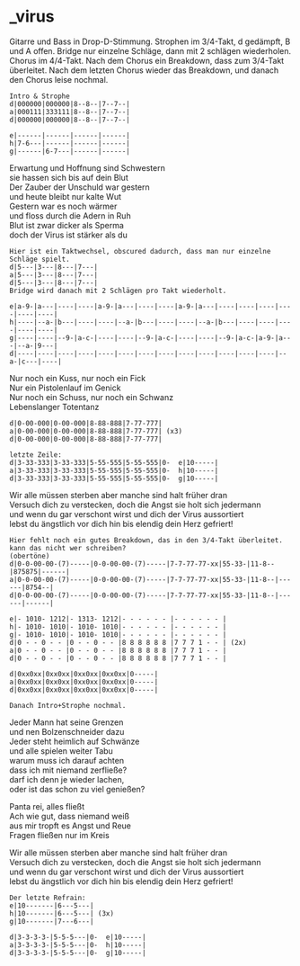 # _virus

Gitarre und Bass in Drop-D-Stimmung.
Strophen im 3/4-Takt, d gedämpft, B und A offen.
Bridge nur einzelne Schläge, dann mit 2 schlägen wiederholen.
Chorus im 4/4-Takt.
Nach dem Chorus ein Breakdown, dass zum 3/4-Takt überleitet.
Nach dem letzten Chorus wieder das Breakdown, und danach den Chorus leise nochmal.

```
Intro & Strophe
d|000000|000000|8--8--|7--7--|
a|000111|333111|8--8--|7--7--|
d|000000|000000|8--8--|7--7--|

e|------|------|------|------|
h|7-6---|------|------|------|
g|------|6-7---|------|------|

```

Erwartung und Hoffnung sind Schwestern  
sie hassen sich bis auf dein Blut  
Der Zauber der Unschuld war gestern  
und heute bleibt nur kalte Wut  
Gestern war es noch wärmer  
und floss durch die Adern in Ruh  
Blut ist zwar dicker als Sperma  
doch der Virus ist stärker als du

```
Hier ist ein Taktwechsel, obscured dadurch, dass man nur einzelne Schläge spielt.
d|5---|3---|8---|7---|
a|5---|3---|8---|7---|
d|5---|3---|8---|7---|
Bridge wird danach mit 2 Schlägen pro Takt wiederholt.

e|a-9-|a---|----|----|a-9-|a---|----|----|a-9-|a---|----|----|----|----|----|----|
h|----|--a-|b---|----|----|--a-|b---|----|----|--a-|b---|----|----|----|----|----|
g|----|----|--9-|a-c-|----|----|--9-|a-c-|----|----|--9-|a-c-|a-9-|a---|--a-|9---|
d|----|----|----|----|----|----|----|----|----|----|----|----|----|--a-|c---|----|
```
Nur noch ein Kuss, nur noch ein Fick  
Nur ein Pistolenlauf im Genick  
Nur noch ein Schuss, nur noch ein Schwanz  
Lebenslanger Totentanz

```
d|0-00-000|0-00-000|8-88-888|7-77-777|
a|0-00-000|0-00-000|8-88-888|7-77-777| (x3)
d|0-00-000|0-00-000|8-88-888|7-77-777|

letzte Zeile:
d|3-33-333|3-33-333|5-55-555|5-55-555|0-  e|10-----|
a|3-33-333|3-33-333|5-55-555|5-55-555|0-  h|10-----|
d|3-33-333|3-33-333|5-55-555|5-55-555|0-  g|10-----|
```
Wir alle müssen sterben aber manche sind halt früher dran  
Versuch dich zu verstecken, doch die Angst sie holt sich jedermann  
und wenn du gar verschont wirst und dich der Virus aussortiert  
lebst du ängstlich vor dich hin bis elendig dein Herz gefriert!

```
Hier fehlt noch ein gutes Breakdown, das in den 3/4-Takt überleitet. kann das nicht wer schreiben?
(obertöne)
d|0-0-00-00-(7)-----|0-0-00-00-(7)-----|7-7-77-77-xx|55-33-|11-8--|875875|------|
a|0-0-00-00-(7)-----|0-0-00-00-(7)-----|7-7-77-77-xx|55-33-|11-8--|------|8754--|
d|0-0-00-00-(7)-----|0-0-00-00-(7)-----|7-7-77-77-xx|55-33-|11-8--|------|------|

e|- 1010- 1212|- 1313- 1212|- - - - - - |- - - - - - |
h|- 1010- 1010|- 1010- 1010|- - - - - - |- - - - - - |
g|- 1010- 1010|- 1010- 1010|- - - - - - |- - - - - - |
d|0 - - 0 - - |0 - - 0 - - |8 8 8 8 8 8 |7 7 7 1 - - | (2x)
a|0 - - 0 - - |0 - - 0 - - |8 8 8 8 8 8 |7 7 7 1 - - |
d|0 - - 0 - - |0 - - 0 - - |8 8 8 8 8 8 |7 7 7 1 - - |

d|0xx0xx|0xx0xx|0xx0xx|0xx0xx|0-----|
a|0xx0xx|0xx0xx|0xx0xx|0xx0xx|0-----|
d|0xx0xx|0xx0xx|0xx0xx|0xx0xx|0-----|

Danach Intro+Strophe nochmal.
```

Jeder Mann hat seine Grenzen  
und nen Bolzenschneider dazu  
Jeder steht heimlich auf Schwänze  
und alle spielen weiter Tabu  
warum muss ich darauf achten  
dass ich mit niemand zerfließe?  
darf ich denn je wieder lachen,  
oder ist das schon zu viel genießen?

Panta rei, alles fließt  
Ach wie gut, dass niemand weiß  
aus mir tropft es Angst und Reue  
Fragen fließen nur im Kreis

Wir alle müssen sterben aber manche sind halt früher dran  
Versuch dich zu verstecken, doch die Angst sie holt sich jedermann  
und wenn du gar verschont wirst und dich der Virus aussortiert  
lebst du ängstlich vor dich hin bis elendig dein Herz gefriert!

```
Der letzte Refrain:
e|10-------|6---5---|
h|10-------|6---5---| (3x)
g|10-------|7---6---|

d|3-3-3-3-|5-5-5---|0-  e|10-----|
a|3-3-3-3-|5-5-5---|0-  h|10-----|
d|3-3-3-3-|5-5-5---|0-  g|10-----|
```
